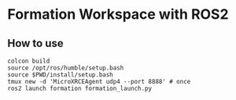 # Formation Workspace with ROS2

## How to use
```
colcon build
source /opt/ros/humble/setup.bash
source $PWD/install/setup.bash
tmux new -d 'MicroXRCEAgent udp4 --port 8888' # once
ros2 launch formation formation_launch.py
```